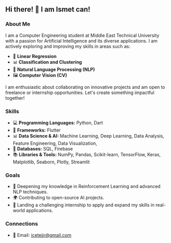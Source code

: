 ## Hi there! 👋 I am Ismet can!

### About Me
I am a Computer Engineering student at Middle East Technical University with a passion for Artificial Intelligence and its diverse applications. I am actively exploring and improving my skills in areas such as:  
- 🧮 **Linear Regression**  
- 📊 **Classification and Clustering**  
- 📝 **Natural Language Processing (NLP)**  
- 🖼️ **Computer Vision (CV)**

I am enthusiastic about collaborating on innovative projects and am open to freelance or internship opportunities. Let's create something impactful together!

### Skills
- 💻 **Programming Languages:** Python, Dart  
- 📱 **Frameworks:** Flutter  
- 📊 **Data Science & AI:** Machine Learning, Deep Learning, Data Analysis, Feature Engineering, Data Visualization, 
- 📂 **Databases:** SQL, Firebase  
- 📚 **Libraries & Tools:** NumPy, Pandas, Scikit-learn, TensorFlow, Keras, Matplotlib, Seaborn, Plotly, Streamlit


### Goals
- 🚀 Deepening my knowledge in Reinforcement Learning and advanced NLP techniques.
- 🌍 Contributing to open-source AI projects.
- 🎯 Landing a challenging internship to apply and expand my skills in real-world applications.

### Connections
- 📧 Email: icetejjr@gmail.com  

